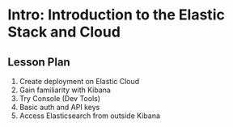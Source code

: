 # Intro: Introduction to the Elastic Stack and Cloud

## Lesson Plan

1. Create deployment on Elastic Cloud
2. Gain familiarity with Kibana
3. Try Console (Dev Tools)
4. Basic auth and API keys
5. Access Elasticsearch from outside Kibana
